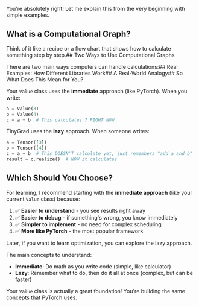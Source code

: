 You're absolutely right! Let me explain this from the very beginning with simple examples.

## What is a Computational Graph?

Think of it like a recipe or a flow chart that shows how to calculate something step by step.## Two Ways to Use Computational Graphs

There are two main ways computers can handle calculations:## Real Examples: How Different Libraries Work## A Real-World Analogy## So What Does This Mean for You?

Your `Value` class uses the **immediate** approach (like PyTorch). When you write:

```python
a = Value(3)
b = Value(4)
c = a + b  # This calculates 7 RIGHT NOW
```

TinyGrad uses the **lazy** approach. When someone writes:

```python
a = Tensor([3])  
b = Tensor([4])
c = a + b  # This DOESN'T calculate yet, just remembers "add a and b"
result = c.realize()  # NOW it calculates
```

## Which Should You Choose?

For learning, I recommend starting with the **immediate approach** (like your current `Value` class) because:

1. ✅ **Easier to understand** - you see results right away
2. ✅ **Easier to debug** - if something's wrong, you know immediately  
3. ✅ **Simpler to implement** - no need for complex scheduling
4. ✅ **More like PyTorch** - the most popular framework

Later, if you want to learn optimization, you can explore the lazy approach.

The main concepts to understand:
- **Immediate**: Do math as you write code (simple, like calculator)
- **Lazy**: Remember what to do, then do it all at once (complex, but can be faster)

Your `Value` class is actually a great foundation! You're building the same concepts that PyTorch uses.